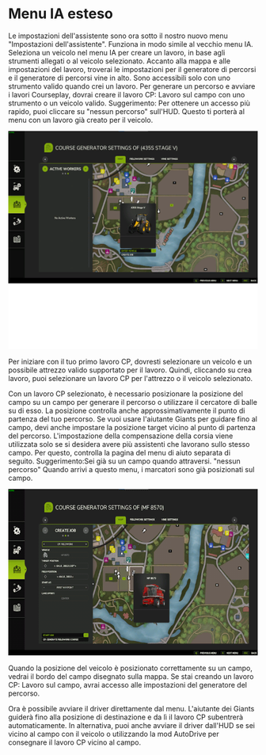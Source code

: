 # Menu IA esteso


Le impostazioni dell'assistente sono ora sotto il nostro nuovo menu "Impostazioni dell'assistente".
Funziona in modo simile al vecchio menu IA.
Seleziona un veicolo nel menu IA per creare un lavoro, in base agli strumenti allegati o al veicolo selezionato.
Accanto alla mappa e alle impostazioni del lavoro, troverai le impostazioni per il generatore di percorsi e il generatore di percorsi vine in alto. Sono accessibili solo con uno strumento valido quando crei un lavoro.
Per generare un percorso e avviare i lavori Courseplay, dovrai creare il lavoro CP: Lavoro sul campo con uno strumento o un veicolo valido.
Suggerimento: Per ottenere un accesso più rapido, puoi cliccare su "nessun percorso" sull'HUD. Questo ti porterà al menu con un lavoro già creato per il veicolo.


![Image](https://raw.githubusercontent.com/Jan2903/CourseplayHelp/refs/heads/main/translation_data/startjobmenuhelp_0_0_1024_895.png)


Per iniziare con il tuo primo lavoro CP, dovresti selezionare un veicolo e un possibile attrezzo valido supportato per il lavoro.
Quindi, cliccando su crea lavoro, puoi selezionare un lavoro CP per l'attrezzo o il veicolo selezionato.



Con un lavoro CP selezionato, è necessario posizionare la posizione del campo su un campo per generare il percorso o utilizzare il cercatore di balle su di esso.
La posizione controlla anche approssimativamente il punto di partenza del tuo percorso.
Se vuoi usare l'aiutante Giants per guidare fino al campo, devi anche impostare la posizione target vicino al punto di partenza del percorso.
L'impostazione della compensazione della corsia viene utilizzata solo se si desidera avere più assistenti che lavorano sullo stesso campo. Per questo, controlla la pagina del menu di aiuto separata di seguito.
Suggerimento:Sei già su un campo quando attraversi. "nessun percorso" Quando arrivi a questo menu, i marcatori sono già posizionati sul campo.


![Image](https://raw.githubusercontent.com/Jan2903/CourseplayHelp/refs/heads/main/translation_data/readyjobmenuhelp_0_0_765_510.png)


Quando la posizione del veicolo è posizionato correttamente su un campo, vedrai il bordo del campo disegnato sulla mappa.
Se stai creando un lavoro CP: Lavoro sul campo, avrai accesso alle impostazioni del generatore del percorso.



Ora è possibile avviare il driver direttamente dal menu. L'aiutante dei Giants guiderà fino alla posizione di destinazione e da lì il lavoro CP subentrerà automaticamente. 
In alternativa, puoi anche avviare il driver dall'HUD se sei vicino al campo con il veicolo o utilizzando la mod AutoDrive per consegnare il lavoro CP vicino al campo.


